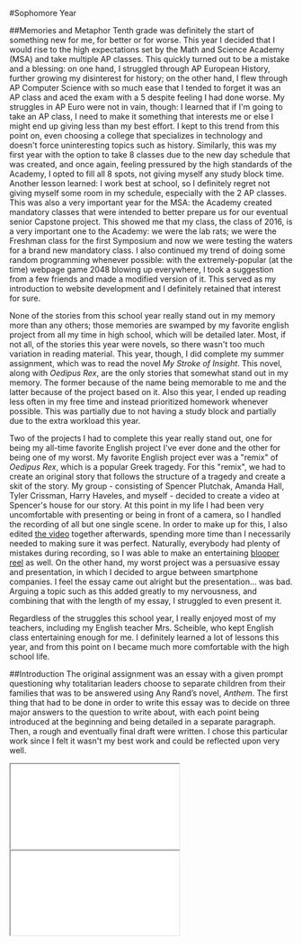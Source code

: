 #Sophomore Year

##Memories and Metaphor
Tenth grade was definitely the start of something new for me, for better or for worse. This year I decided that I would rise to the high expectations set by the Math and Science Academy (MSA) and take multiple AP classes. This quickly turned out to be a mistake and a blessing: on one hand, I struggled through AP European History, further growing my disinterest for history; on the other hand, I flew through AP Computer Science with so much ease that I tended to forget it was an AP class and aced the exam with a 5 despite feeling I had done worse. My struggles in AP Euro were not in vain, though: I learned that if I'm going to take an AP class, I need to make it something that interests me or else I might end up giving less than my best effort. I kept to this trend from this point on, even choosing a college that specializes in technology and doesn't force uninteresting topics such as history. Similarly, this was my first year with the option to take 8 classes due to the new day schedule that was created, and once again, feeling pressured by the high standards of the Academy, I opted to fill all 8 spots, not giving myself any study block time. Another lesson learned: I work best at school, so I definitely regret not giving myself some room in my schedule, especially with the 2 AP classes. This was also a very important year for the MSA: the Academy created mandatory classes that were intended to better prepare us for our eventual senior Capstone project. This showed me that my class, the class of 2016, is a very important one to the Academy: we were the lab rats; we were the Freshman class for the first Symposium and now we were testing the waters for a brand new mandatory class. I also continued my trend of doing some random programming whenever possible: with the extremely-popular (at the time) webpage game 2048 blowing up everywhere, I took a suggestion from a few friends and made a modified version of it. This served as my introduction to website development and I definitely retained that interest for sure.

None of the stories from this school year really stand out in my memory more than any others; those memories are swamped by my favorite english project from all my time in high school, which will be detailed later. Most, if not all, of the stories this year were novels, so there wasn't too much variation in reading material. This year, though, I did complete my summer assignment, which was to read the novel _My Stroke of Insight_. This novel, along with _Oedipus Rex_, are the only stories that somewhat stand out in my memory. The former because of the name being memorable to me and the latter because of the project based on it. Also this year, I ended up reading less often in my free time and instead prioritized homework whenever possible. This was partially due to not having a study block and partially due to the extra workload this year.

Two of the projects I had to complete this year really stand out, one for being my all-time favorite English project I've ever done and the other for being one of my worst. My favorite English project ever was a "remix" of _Oedipus Rex_, which is a popular Greek tragedy. For this "remix", we had to create an original story that follows the structure of a tragedy and create a skit of the story. My group - consisting of Spencer Plutchak, Amanda Hall, Tyler Crissman, Harry Haveles, and myself - decided to create a video at Spencer's house for our story. At this point in my life I had been very uncomfortable with presenting or being in front of a camera, so I handled the recording of all but one single scene. In order to make up for this, I also edited [the video](http://www.youtube.com/watch?v=ibYrXuMtaE0) together afterwards, spending more time than I necessarily needed to making sure it was perfect. Naturally, everybody had plenty of mistakes during recording, so I was able to make an entertaining [blooper reel](http://www.youtube.com/watch?v=zm-hB9Etw00) as well. On the other hand, my worst project was a persuasive essay and presentation, in which I decided to argue between smartphone companies. I feel the essay came out alright but the presentation... was bad. Arguing a topic such as this added greatly to my nervousness, and combining that with the length of my essay, I struggled to even present it.

Regardless of the struggles this school year, I really enjoyed most of my teachers, including my English teacher Mrs. Scheible, who kept English class entertaining enough for me. I definitely learned a lot of lessons this year, and from this point on I became much more comfortable with the high school life.

##Introduction
The original assignment was an essay with a given prompt questioning why totalitarian leaders choose to separate children from their families that was to be answered using Any Rand’s novel, _Anthem_. The first thing that had to be done in order to write this essay was to decide on three major answers to the question to write about, with each point being introduced at the beginning and being detailed in a separate paragraph. Then, a rough and eventually final draft were written. I chose this particular work since I felt it wasn't my best work and could be reflected upon very well.

<div class="double-viewer">
	<iframe class="document autofit" src="original/doc.html" scrolling="no">Original</iframe>
	<iframe class="document autofit" src="reflection/doc.html" scrolling="no">Reflection</iframe>
</div>